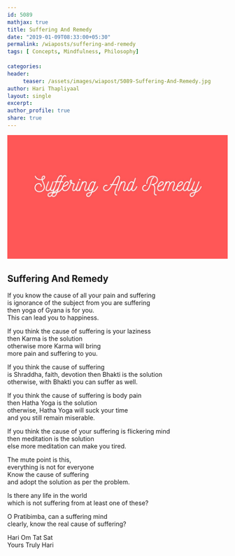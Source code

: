 ```yaml
--- 
id: 5089
mathjax: true  
title: Suffering And Remedy
date: "2019-01-09T08:33:00+05:30"
permalink: /wiaposts/suffering-and-remedy
tags: [ Concepts, Mindfulness, Philosophy]    

categories: 
header:
     teaser: /assets/images/wiapost/5089-Suffering-And-Remedy.jpg
author: Hari Thapliyaal 
layout: single 
excerpt:  
author_profile: true 
share: true 
---
```


![Suffering And Remedy](/assets/images/wiapost/5089-Suffering-And-Remedy.jpg)

## Suffering And Remedy

    
If you know the cause of all your pain and suffering     
is ignorance of the subject from you are suffering     
then yoga of Gyana is for you.     
This can lead you to happiness.    
    
If you think the cause of suffering is your laziness     
then Karma is the solution     
otherwise more Karma will bring     
more pain and suffering to you.    
    
If you think the cause of suffering     
is Shraddha, faith, devotion then Bhakti is the solution     
otherwise, with Bhakti you can suffer as well.    
    
If you think the cause of suffering is body pain     
then Hatha Yoga is the solution     
otherwise, Hatha Yoga will suck your time     
and you still remain miserable.    
    
If you think the cause of your suffering is flickering mind     
then meditation is the solution     
else more meditation can make you tired.    
    
The mute point is this,     
everything is not for everyone     
Know the cause of suffering     
and adopt the solution as per the problem.    
    
Is there any life in the world     
which is not suffering from at least one of these?    
    
O Pratibimba, can a suffering mind     
clearly, know the real cause of suffering?    
    
Hari Om Tat Sat     
Yours Truly Hari    
